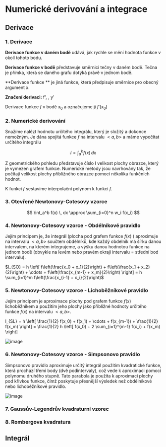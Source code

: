 # Numerické derivování a integrace

## Derivace

### 1. Derivace 

**Derivace funkce v daném bodě** udává, jak rychle se mění hodnota funkce v okolí tohoto bodu.

**Derivace funkce v bodě** představuje směrnici tečny v daném bodě. Tečna je přímka, která se daného grafu dotýká právě v jednom bodě.

**Derivace funkce ** je jiná funkce, která předpisuje směrnice pro obecný argument x.

**Značení derivaci:** f', \, y'

Derivace funkce  $f$ v bodě $x_0$ a označujeme ji $f'(x_0)$

### 2. Numerické derivování

Snažíme nalézt hodnotu určítého integrálu, který je složitý a dokonce nemožným. Je dána spojitá funkce $f$ na intervalu $<a,b>$ a máme vypočítat určítého integrálu

$$
I = \int_a^b f(x) \, dx
$$

Z geometrického pohledu představuje číslo I velikost plochy obrazce, který je vymezen grafem funkce. Numerické metody jsou navrhovány tak, že počítají velikost plochy přibližného obrazce pomocí několika funkčních hodnot. 

K funkci $f$ sestavíme interpolační polynom k funkci $f$.

### 3. Otevřené Newtonovy-Cotesovy vzorce 

$$
\int_a^b f(x) \, dx \approx \sum_{i=0}^n w_i f(x_i)
$$

### 4. Newtonovy-Cotesovy vzorce - Obdélníkové pravidlo

Jejím principem je, že integrál (plocha pod grafem funkce $f(x)$ ) aproximuje na intervalu  $<a,b>$ součtem obdélníků, kde každý obdelník má šírku danou intervalem, na kterém integrujeme, a výšku danou hodnotou funkce na jednom bodě (obvykle na levém nebo pravém okraji intervalu = střední bod intervalu).

$I_{SO} = h \left[ f\left(\frac{x_0 + x_1}{2}\right) + f\left(\frac{x_1 + x_2}{2}\right) + \cdots + f\left(\frac{x_{m-1} + x_m}{2}\right) \right] = h \sum_{i=1}^m f\left(\frac{x_{i-1} + x_i}{2}\right)$

### 5. Newtonovy-Cotesovy vzorce - Lichoběžníkové pravidlo

Jejím principem je aproximace plochy pod grafem funkce $f(x)$ lichoběžníkem a použitím jeho plochy jako přibližné hodnoty určitého funkce $f(x)$ na intervalu $<a,b>$.

I_{SL} = h \left[ \frac{1}{2} f(x_0) + f(x_1) + \cdots + f(x_{m-1}) + \frac{1}{2} f(x_m) \right] = \frac{1}{2} h \left[ f(x_0) + 2 \sum_{i=1}^{m-1} f(x_i) + f(x_m) \right]

![image](https://github.com/user-attachments/assets/74aca3f2-ba49-42d8-a7c3-19f04911600e)

### 6. Newtonovy-Cotesovy vzorce - Simpsonovo pravidlo

Simpsonovo pravidlo aproximuje určitý integrál použitím kvadratické funkce, která prochází třemi body (dvě podintervaly), což vede k aproximaci pomocí polynomu druhého stupně. Tato parabola je použita k aproximaci plochy pod křivkou funkce, čímž poskytuje přesnější výsledek než obdélníkové nebo lichoběžníkové pravidlo.

![image](https://github.com/user-attachments/assets/d475e539-6e31-452e-a07a-748ce43ab87b)

### 7. Gaussův-Legendrův kvadraturní vzorec

### 8. Rombergova kvadratura 

## Integrál

